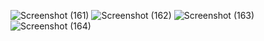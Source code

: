 ![Screenshot (161)](https://github.com/user-attachments/assets/38a09f3f-795d-4b6b-a935-6cc130fa1403)
![Screenshot (162)](https://github.com/user-attachments/assets/ff2ac59c-93b6-47aa-97c5-0907a88eb3f6)
![Screenshot (163)](https://github.com/user-attachments/assets/3342f436-fc39-4d94-b40e-98f543756c2d)
![Screenshot (164)](https://github.com/user-attachments/assets/45c7de16-fb5d-4df6-8613-9489fc692554)

